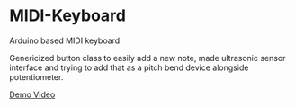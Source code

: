 # MIDI-Keyboard
Arduino based MIDI keyboard

Genericized button class to easily add a new note, made ultrasonic sensor interface and trying to add that as a pitch bend device alongside potentiometer.


[Demo Video](https://github.com/athakkar1/MIDI-Keyboard/assets/96598825/013ec7ea-4745-45da-8256-a65204bd16d1)

